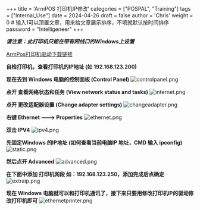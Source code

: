 +++
title = 'ArmPOS 打印机IP修改'
categories = ["POSPAL", "Training"]
tags = ["Internal_Use"]
date = 2024-04-26
draft = false
author = 'Chris'
weight = 0 # 输入1可以顶置文章，用来给文章展示排序，不填就默认按时间排序
password = "Intelligeneer"
+++

***请注意：此打印机只能在带有网线口的Windows上设置***

[ArmPos打印机驱动下载链接](https://onedrive.live.com/?cid=8119C2A597679EB1&mid=A0722E84162626D8%21108&mcid=A0722E84162626D8&sd=1&id=8119C2A597679EB1%21158912&parId=8119C2A597679EB1%21130342&o=OneUp "ArmPos打印机驱动下载")

**自检打印机，查看打印机的IP地址 (如 192.168.123.200)**

**现在去到 Windows 电脑的控制面板 (Control Panel)**
![controlpanel.png](/img/controlpanel.png)

**点开 查看网络状态和任务 (View network status and tasks)**
![internet.png](/img/internet.png)

**点开 更改适配器设置 (Change adapter settings)**
![changeadapter.png](/img/changeadapter.png)

**右键 Ethernet ---> Properties**
![ethernet.png](/img/ethernet.png)

**双击 IPV4**
![ipv4.png](/img/ipv4.png)

**先固定Windows 的IP地址  (如何查看当前电脑IP 地址，CMD 输入 ipconfig)**
![static.png](/img/static.png)

**然后点开 Advanced**
![advanced.png](/img/advanced.png)

**在下面中添加 打印机网段 如：192.168.123.250，添加完成后点确定**
![extraip.png](/img/extraip.png)

**现在 Windows 电脑就可以和打印机通讯了，接下来只要用修改打印机IP的驱动修改打印机即可**
![ethernetprinter.png](/img/ethernetprinter.png)